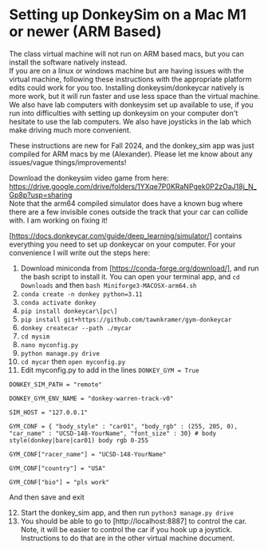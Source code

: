 # Setting up DonkeySim on a Mac M1 or newer (ARM Based)
The class virtual machine will not run on ARM based macs, but you can install the software natively instead.  
If you are on a linux or windows machine but are having issues with the virtual machine, following these instructions with the appropriate platform edits could work for you too. Installing donkeysim/donkeycar natively is more work, but it will run faster and use less space than the virtual machine.   
We also have lab computers with donkeysim set up available to use, if you run into difficulties with setting up donkeysim on your computer don't hesitate to use the lab computers. We also have joysticks in the lab which make driving much more convenient.  

These instructions are new for Fall 2024, and the donkey_sim app was just compiled for ARM macs by me (Alexander). Please let me know about any issues/vague things/improvements!  

Download the donkeysim video game from here:  
https://drive.google.com/drive/folders/1YXqe7P0KRaNPgek0P2zOaJ18j_N_Gp8p?usp=sharing  
Note that the arm64 compiled simulator does have a known bug where there are a few invisible cones outside the track that your car can collide with. I am working on fixing it!

[https://docs.donkeycar.com/guide/deep_learning/simulator/] contains everything you need to set up donkeycar on your computer. For your convenience I will write out the steps here:

1. Download miniconda from [https://conda-forge.org/download/], and run the bash script to install it. You can open your terminal app, and ```cd Downloads``` and then ```bash Miniforge3-MACOSX-arm64.sh```
2. ```conda create -n donkey python=3.11```  
3. ```conda activate donkey```  
4. ```pip install donkeycar\[pc\]```
5. ```pip install git+https://github.com/tawnkramer/gym-donkeycar```
6. ```donkey createcar --path ./mycar```
7. ```cd mysim```
8. ```nano myconfig.py```
9. ```python manage.py drive```
10. ```cd mycar``` then ```open myconfig.py```
11. Edit myconfig.py to add in the lines
    ```DONKEY_GYM = True  ```
    
```DONKEY_SIM_PATH = "remote"  ```

```DONKEY_GYM_ENV_NAME = "donkey-warren-track-v0"```

```SIM_HOST = "127.0.0.1" ``` 

```GYM_CONF = { "body_style" : "car01", "body_rgb" : (255, 205, 0), "car_name" : "UCSD-148-YourName", "font_size" : 30} # body style(donkey|bare|car01) body rgb 0-255  ```

```GYM_CONF["racer_name"] = "UCSD-148-YourName"  ```

```GYM_CONF["country"] = "USA"  ```

```GYM_CONF["bio"] = "pls work"  ```

And then save and exit

12. Start the donkey_sim app, and then run ```python3 manage.py drive```
13. You should be able to go to [http://localhost:8887] to control the car. Note, it will be easier to control the car if you hook up a joystick. Instructions to do that are in the other virtual machine document.
